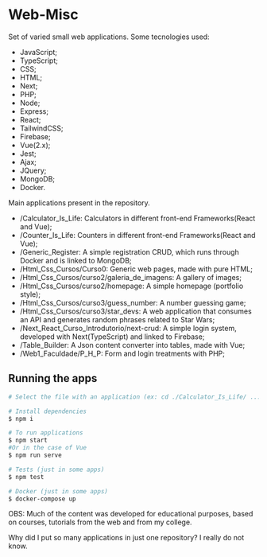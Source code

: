 # Web-Misc

Set of varied small web applications. Some tecnologies used:

* JavaScript;
* TypeScript;
* CSS;
* HTML;
* Next;
* PHP;
* Node;
* Express;
* React;
* TailwindCSS;
* Firebase;
* Vue(2.x);
* Jest;
* Ajax;
* JQuery;
* MongoDB;
* Docker.

Main applications present in the repository.

* /Calculator_Is_Life: Calculators in different front-end Frameworks(React and Vue);
* /Counter_Is_Life: Counters in different front-end Frameworks(React and Vue);
* /Generic_Register: A simple registration CRUD, which runs through Docker and is linked to MongoDB;
* /Html_Css_Cursos/Curso0: Generic web pages, made with pure HTML;
* /Html_Css_Cursos/curso2/galeria_de_imagens: A gallery of images;
* /Html_Css_Cursos/curso2/homepage: A simple homepage (portfolio style);
* /Html_Css_Cursos/curso3/guess_number: A number guessing game;
* /Html_Css_Cursos/curso3/star_devs: A web application that consumes an API and generates random phrases related to Star Wars;
* /Next_React_Curso_Introdutorio/next-crud: A simple login system, developed with Next(TypeScript) and linked to Firebase;
* /Table_Builder: A Json content converter into tables, made with Vue;
* /Web1_Faculdade/P_H_P: Form and login treatments with PHP;

## Running the apps

```bash
# Select the file with an application (ex: cd ./Calculator_Is_Life/ ...)

# Install dependencies
$ npm i

# To run applications
$ npm start
#Or in the case of Vue
$ npm run serve

# Tests (just in some apps)
$ npm test

# Docker (just in some apps)
$ docker-compose up
```

OBS: Much of the content was developed for educational purposes, based on courses, tutorials from the web and from my college.

Why did I put so many applications in just one repository? I really do not know.
